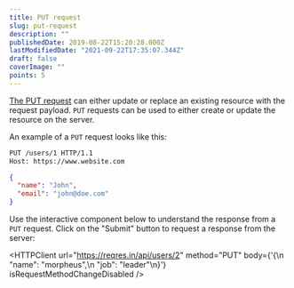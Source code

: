 ```yaml
---
title: PUT request
slug: put-request
description: ""
publishedDate: 2019-08-22T15:20:28.000Z
lastModifiedDate: "2021-09-22T17:35:07.344Z"
draft: false
coverImage: ""
points: 5
---
```


[The PUT request](https://developer.mozilla.org/en-US/docs/Web/HTTP/Methods/PUT) can either update or replace an existing resource with the request payload. `PUT` requests can be used to either create or update the resource on the server.

An example of a `PUT` request looks like this:

```bash
PUT /users/1 HTTP/1.1
Host: https://www.website.com
```

```json
{
  "name": "John",
  "email": "john@doe.com"
}
```

Use the interactive component below to understand the response from a `PUT` request. Click on the "Submit" button to request a response from the server:

<HTTPClient
  url="https://reqres.in/api/users/2"
  method="PUT"
  body={'{\n    "name": "morpheus",\n    "job": "leader"\n}'}
  isRequestMethodChangeDisabled
/>
